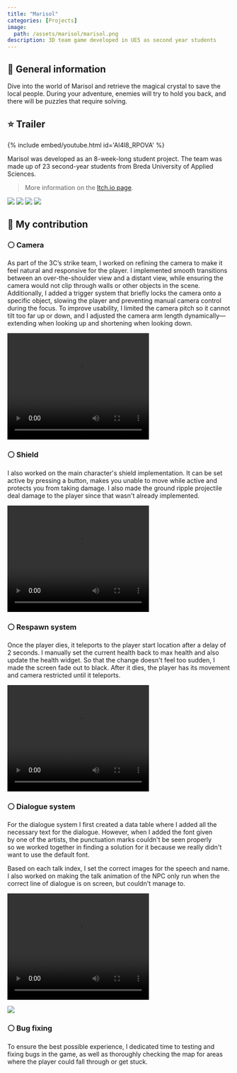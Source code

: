 ```yaml
---
title: "Marisol"
categories: [Projects]
image: 
  path: /assets/marisol/marisol.png
description: 3D team game developed in UE5 as second year students  
---
```


## 💎 General information

Dive into the world of Marisol and retrieve the magical crystal to save the local people. During your adventure, enemies will try to hold you back, and there will be puzzles that require solving.

## ⭐ Trailer

{% include embed/youtube.html id='Al4l8_RPOVA' %}

Marisol was developed as an 8-week-long student project. The team was made up of 23 second-year students from Breda University of Applied Sciences.

> More information on the [Itch.io page](https://buas.itch.io/marisol).

![](../assets/marisol/marisol1.png)
![](../assets/marisol/marisol2.png)
![](../assets/marisol/marisol3.png)
![](../assets/marisol/marisol4.png)

## 💫 My contribution

### ⚪ Camera
As part of the 3C’s strike team, I worked on refining the camera to make it feel natural and responsive for the player. I implemented smooth transitions between an over-the-shoulder view and a distant view, while ensuring the camera would not clip through walls or other objects in the scene. Additionally, I added a trigger system that briefly locks the camera onto a specific object, slowing the player and preventing manual camera control during the focus. To improve usability, I limited the camera pitch so it cannot tilt too far up or down, and I adjusted the camera arm length dynamically—extending when looking up and shortening when looking down.

<video width="320" height="240" controls>
  <source src="/assets/marisol/marisolvideo.mp4" type="video/mp4" alt="Camera">
</video>

### ⚪ Shield

I also worked on the main character's shield implementation. It can be set active by pressing a button, makes you unable to move while active and protects you from taking damage. I also made the ground ripple projectile deal damage to the player since that wasn't already implemented.

<video width="320" height="240" controls>
  <source src="/assets/marisol/marisolshield.mp4" type="video/mp4" alt="Shield">
</video>

### ⚪ Respawn system

Once the player dies, it teleports to the player start location after a delay of 2 seconds. I manually set the current health back to max health and also update the health widget. So that the change doesn't feel too sudden, I made the screen fade out to black. After it dies, the player has its movement and camera restricted until it teleports.

<video width="320" height="240" controls>
  <source src="/assets/marisol/marisolrespawn.mp4" type="video/mp4" alt="Respawn">
</video>

### ⚪ Dialogue system

For the dialogue system I first created a data table where I added all the necessary text for the dialogue. However, when I added the font given by one of the artists, the punctuation marks couldn't be seen properly so we worked together in finding a solution for it because we really didn't want to use the default font. 

Based on each talk index, I set the correct images for the speech and name.
I also worked on making the talk animation of the NPC only run when the correct line of dialogue is on screen, but couldn't manage to.

<video width="320" height="240" controls>
  <source src="/assets/marisol/marisoldialogue.mp4" type="video/mp4" alt="Dialogue">
</video>

![](../assets/marisol/image.png)

### ⚪ Bug fixing

To ensure the best possible experience, I dedicated time to testing and fixing bugs in the game, as well as thoroughly checking the map for areas where the player could fall through or get stuck.
